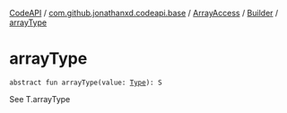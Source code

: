 [CodeAPI](../../../index.md) / [com.github.jonathanxd.codeapi.base](../../index.md) / [ArrayAccess](../index.md) / [Builder](index.md) / [arrayType](.)

# arrayType

`abstract fun arrayType(value: `[`Type`](http://docs.oracle.com/javase/6/docs/api/java/lang/reflect/Type.html)`): S`

See T.arrayType

